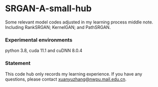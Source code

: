 # SRGAN-A-small-hub
Some relevant model codes adjusted in my learning process middle note. Including RankSRGAN; KernelGAN; and PathSRGAN.

 ### Experimental environments
 python 3.8, cuda 11.1 and cuDNN 8.0.4
 
 ### Statement
This code hub only records my learning experience. If you have any questions, please contact xuanyuzhang@nwpu.mail.edu.cn.
